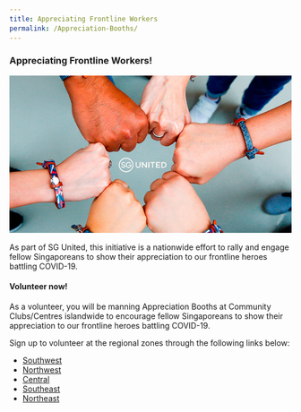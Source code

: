 ```yaml
---
title: Appreciating Frontline Workers
permalink: /Appreciation-Booths/
---
```


### Appreciating Frontline Workers! 

![Inclusive](/images/InclusiveInfo.jpg/)

As part of SG United, this initiative is a nationwide effort to rally and engage fellow Singaporeans to show their appreciation to our frontline heroes battling COVID-19.

#### Volunteer now! 

As a volunteer, you will be manning Appreciation Booths at Community Clubs/Centres islandwide to encourage fellow Singaporeans to show their appreciation to our frontline heroes battling COVID-19.

Sign up to volunteer at the regional zones through the following links below: 

- [Southwest](https://go.gov.sg/sw-appreciating-frontline-workers)
- [Northwest](https://go.gov.sg/nw-appreciating-frontline-workers)
- [Central](https://go.gov.sg/cs-appreciating-frontline-workers)
- [Southeast](https://go.gov.sg/se-appreciating-frontline-workers)
- [Northeast](https://go.gov.sg/ne-appreciating-frontline-workers) 
